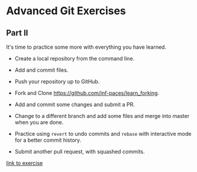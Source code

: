# Advanced Git Exercises

## Part II

It's time to practice some more with everything you have learned.

- Create a local repository from the command line.

- Add and commit files.

- Push your repository up to GitHub.

- Fork and Clone <https://github.com/inf-paces/learn_forking>.

- Add and commit some changes and submit a PR.

- Change to a different branch and add some files and merge into master when you are done.

- Practice using `revert` to undo commits and `rebase` with interactive mode for a better commit history.

- Submit another pull request, with squashed commits.

[link to exercise](https://inf-paces-school.netlify.app/courses/git/git-github-advanced-git-exercises.html)
